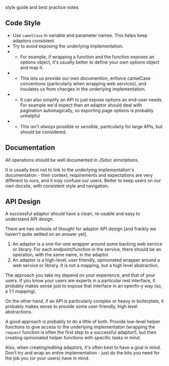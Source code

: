 style guide and best practice notes

## Code Style

* Use `camelCase` in variable and parameter names. This helps keep adaptors consistent.
* Try to avoid exposing the underlying implementation.
* * For example, if wrapping a function and the function exposes an options object, it's usually better to define your own options object and map it.
* * This lets us provide our own documention, enforce camelCase conventions (particularly when wrapping web services), and insulates us from changes in the underlying implementation.
* * It can also simplify an API to just expose options an end-user needs. For example we'd expect than an adaptor should deal with pagination automagically, so exporting page options is probably unhelpful
* * This isn't _always_ possible or sensible, particularly for large APIs, but should be considered.

## Documentation

All operations should be well documented in JSdoc annotations.

It is usually best not to link to the underlying implementation's documentation - their context, requirements and expectations are very different to ours, and it may confuse our users. Better to keep users on our own docsite, with consistent style and navigation. 

## API Design

A successful adaptor should have a clean, re-usable and easy to understand API design.

There are two schools of thought for adaptor API design [and frankly we haven't quite settled on an answer yet].

1) An adaptor is a one-for-one wrapper around some backing web service or library. For each endpoint/function in the service, there should be an operation, with the same name, in the adaptor.
2) An adaptor is a high-level, user friendly, opinionated wrapper around a web service or library. It is not a mapping, but a high level abstraction.

The approach you take my depend on your experience, and that of your users. If you know your users are experts in a particular rest interface, it probably makes sense just to expose that interface in an openfn-y way (so, a 1:1 mapping).

On the other hand, if an API is particularly complex or heavy in boilerplate, it probably makes sense to provide some user-friendly, high level abstractions.

A good approach is probably to do a little of both. Provide low-level helper functions to  give access to the underlying implementaton (wrapping the `request` function is often the first step to a successful adaptor!), but then creating opinionated helper functions with specific tasks in mind.

Also, when creating/editing adaptors, it's often best to have a goal in mind. Don't try and wrap an entire implementation - just do the bits you need for the job you (or your users) have in mind.